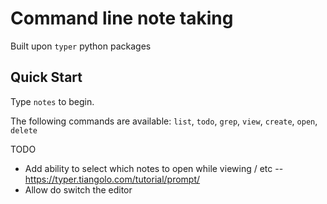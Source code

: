 # Command line note taking

Built upon `typer` python packages

## Quick Start

Type `notes` to begin.

The following commands are available: `list`, `todo`, `grep`, `view`,  `create`, `open`, `delete`

TODO
- Add ability to select which notes to open while viewing / etc
-- https://typer.tiangolo.com/tutorial/prompt/
- Allow do switch the editor

